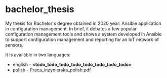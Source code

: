 # bachelor_thesis
My thesis for Bachelor's degree obtained in 2020 year: Ansible application in configuration management. In brief, it debates a few popular configuration management tools and shows a system developed in Ansible to support configuration management and reporting for an IoT network of sensors.

It is available in two languages:
- english - **<todo_todo_todo_todo_todo_todo_todo_todo>**
- polish - Praca_inzynierska_polish.pdf
